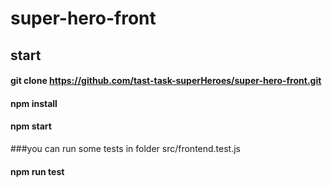 # super-hero-front


## start
#### git clone https://github.com/tast-task-superHeroes/super-hero-front.git
#### npm install
#### npm start

###you can run some tests in folder src/frontend.test.js
#### npm run test
